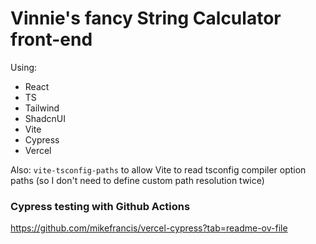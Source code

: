 # Vinnie's fancy String Calculator front-end
Using: 
- React
- TS
- Tailwind
- ShadcnUI
- Vite
- Cypress
- Vercel

Also: `vite-tsconfig-paths` to allow Vite to read tsconfig compiler option paths (so I don't need to define custom path resolution twice)

### Cypress testing with Github Actions
https://github.com/mikefrancis/vercel-cypress?tab=readme-ov-file